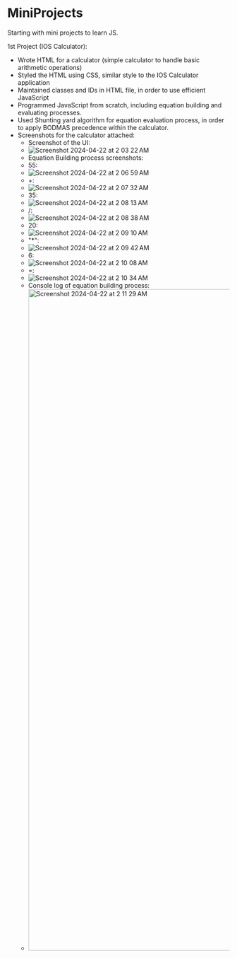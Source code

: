 # MiniProjects

Starting with mini projects to learn JS.


1st Project (IOS Calculator):
  * Wrote HTML for a calculator (simple calculator to handle basic arithmetic operations)
  * Styled the HTML using CSS, similar style to the IOS Calculator application
  * Maintained classes and IDs in HTML file, in order to use efficient JavaScript
  * Programmed JavaScript from scratch, including equation building and evaluating processes.
  * Used Shunting yard algorithm for equation evaluation process, in order to apply BODMAS precedence within the calculator. 
  * Screenshots for the calculator attached:
    * Screenshot of the UI:
    * ![Screenshot 2024-04-22 at 2 03 22 AM](https://github.com/AdityaSinghh7/MiniProjects/assets/101956903/4541cb19-dac9-4ccc-8a64-245ddc0ae049)
    * Equation Building process screenshots:
     * 55:
     * ![Screenshot 2024-04-22 at 2 06 59 AM](https://github.com/AdityaSinghh7/MiniProjects/assets/101956903/67711850-baeb-403c-b83d-3a86210cd389)
     * +:
     * ![Screenshot 2024-04-22 at 2 07 32 AM](https://github.com/AdityaSinghh7/MiniProjects/assets/101956903/ace037c6-e9e2-41ec-be0e-31d21ca69522)
     * 35:
     * ![Screenshot 2024-04-22 at 2 08 13 AM](https://github.com/AdityaSinghh7/MiniProjects/assets/101956903/a9ae8c3a-6b04-429e-9c85-0189478f7434)
     * /:
     * ![Screenshot 2024-04-22 at 2 08 38 AM](https://github.com/AdityaSinghh7/MiniProjects/assets/101956903/6281d5fb-09a4-4c38-95ec-0e1f35dc39a4)
     * 20:
     * ![Screenshot 2024-04-22 at 2 09 10 AM](https://github.com/AdityaSinghh7/MiniProjects/assets/101956903/bc836f09-d742-4554-a1ec-8f3e8e0a2f2b)
     * "*":
     * ![Screenshot 2024-04-22 at 2 09 42 AM](https://github.com/AdityaSinghh7/MiniProjects/assets/101956903/706197fc-66cf-4e40-967d-65eafe8e631f)
     * 6:
     * ![Screenshot 2024-04-22 at 2 10 08 AM](https://github.com/AdityaSinghh7/MiniProjects/assets/101956903/ea8b289e-0044-40c3-946e-62710029e9e4)
     * =:
     * ![Screenshot 2024-04-22 at 2 10 34 AM](https://github.com/AdityaSinghh7/MiniProjects/assets/101956903/b3600649-390f-4284-b296-1939e3690010)
    * Console log of equation building process:
     * <img width="1497" alt="Screenshot 2024-04-22 at 2 11 29 AM" src="https://github.com/AdityaSinghh7/MiniProjects/assets/101956903/ada58cbf-5d1d-4037-9a00-d364944264a0">








